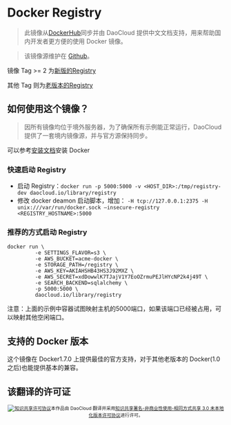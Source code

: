 # Docker Registry

> 此镜像从[DockerHub](https://registry.hub.docker.com/_/registry/)同步并由 DaoCloud 提供中文文档支持，用来帮助国内开发者更方便的使用 Docker 镜像。

> 该镜像源维护在 [Github](https://github.com/docker-library/official-images/blob/master/library/registry)。

镜像 Tag >= 2 为[新版的Registry](https://github.com/docker/distribution)

其他 Tag 则为[老版本的Registry](https://github.com/docker/docker-registry)

## 如何使用这个镜像？

> 因所有镜像均位于境外服务器，为了确保所有示例能正常运行，DaoCloud 提供了一套境内镜像源，并与官方源保持同步。

可以参考[安装文档](http://docs.docker.io/installation/#installation)安装 Docker

### 快速启动 Registry

* 启动 Registry：`docker run -p 5000:5000 -v <HOST_DIR>:/tmp/registry-dev daocloud.io/library/registry`
* 修改 docker deamon 启动脚本，增加： `-H tcp://127.0.0.1:2375 -H unix:///var/run/docker.sock –insecure-registry <REGISTRY_HOSTNAME>:5000`


### 推荐的方式启动 Registry

```
docker run \
         -e SETTINGS_FLAVOR=s3 \
         -e AWS_BUCKET=acme-docker \
         -e STORAGE_PATH=/registry \
         -e AWS_KEY=AKIAHSHB43HS3J92MXZ \
         -e AWS_SECRET=xdDowwlK7TJajV1Y7EoOZrmuPEJlHYcNP2k4j49T \
         -e SEARCH_BACKEND=sqlalchemy \
         -p 5000:5000 \
         daocloud.io/library/registry
```

注意：上面的示例中容器试图映射主机的5000端口，如果该端口已经被占用，可以映射其他空闲端口。


## 支持的 Docker 版本

这个镜像在 Docker1.7.0 上提供最佳的官方支持，对于其他老版本的 Docker(1.0之后)也能提供基本的兼容。 

## 该翻译的许可证

<span style="font-size: 75%; text-align: center; display: block;"><a rel="license" href="http://creativecommons.org/licenses/by-nc-sa/3.0/"><img alt="知识共享许可协议" style="border-width:0" src="https://i.creativecommons.org/l/by-nc-sa/3.0/88x31.png" /></a>本作品由 DaoCloud 翻译并采用<a rel="license" href="http://creativecommons.org/licenses/by-nc-sa/3.0/">知识共享署名-非商业性使用-相同方式共享 3.0 未本地化版本许可协议</a>进行许可。</span>